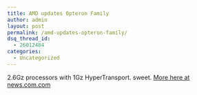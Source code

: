 ```yaml
---
title: AMD updates Opteron Family
author: admin
layout: post
permalink: /amd-updates-opteron-family/
dsq_thread_id:
  - 26012484
categories:
  - Uncategorized
---
```

2.6Gz processors with 1Gz HyperTransport. sweet. [More here at news.com.com][1]

 [1]: http://news.com.com/AMD+updates+the+Opteron+family/2100-1006_3-5573380.html?part=rss&tag=5572876&subj=news.1006.5